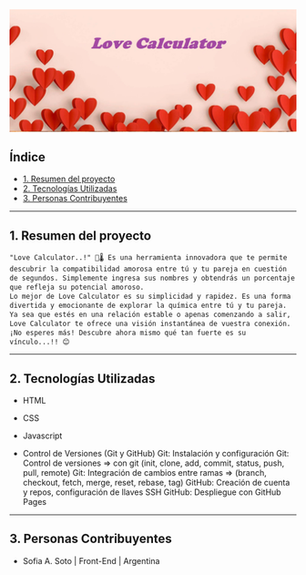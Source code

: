 
<img src="love.jpg"/>



## Índice
* [1. Resumen del proyecto](#1-resumen-del-proyecto)
* [2. Tecnologías Utilizadas](#2-tecnologías-utilizadas)
* [3. Personas Contribuyentes](#3-personas-contribuyentes)
 

***

## 1. Resumen del proyecto
    "Love Calculator..!" 💖🌡 Es una herramienta innovadora que te permite descubrir la compatibilidad amorosa entre tú y tu pareja en cuestión de segundos. Simplemente ingresa sus nombres y obtendrás un porcentaje que refleja su potencial amoroso.
    Lo mejor de Love Calculator es su simplicidad y rapidez. Es una forma divertida y emocionante de explorar la química entre tú y tu pareja. Ya sea que estés en una relación estable o apenas comenzando a salir, Love Calculator te ofrece una visión instantánea de vuestra conexión.
    ¡No esperes más! Descubre ahora mismo qué tan fuerte es su vínculo...!! 😊 

***
## 2. Tecnologías Utilizadas

* HTML 

* CSS 

* Javascript 

* Control de Versiones (Git y GitHub)
    Git: Instalación y configuración
    Git: Control de versiones => con git (init, clone, add, commit, status, push, pull, remote)
    Git: Integración de cambios entre ramas => (branch, checkout, fetch, merge, reset, rebase, tag)
    GitHub: Creación de cuenta y repos, configuración de llaves SSH
    GitHub: Despliegue con GitHub Pages

***

## 3. Personas Contribuyentes
   * Sofia A. Soto | Front-End | Argentina